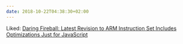 ```yaml
---
date: 2018-10-22T04:38:30+02:00
---
```


Liked: [Daring Fireball: Latest Revision to ARM Instruction Set Includes Optimizations Just for JavaScript](https://daringfireball.net/linked/2018/10/11/arm-v83-javascript)
